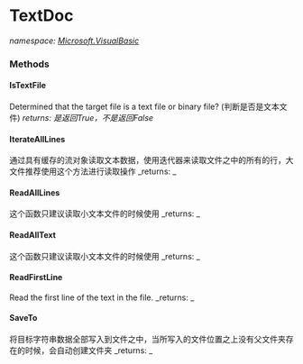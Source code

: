 ﻿
# TextDoc
_namespace: [Microsoft.VisualBasic](N-Microsoft.VisualBasic.md)_



### Methods

#### IsTextFile
Determined that the target file is a text file or binary file?
 (判断是否是文本文件)
_returns: 是返回True，不是返回False_
#### IterateAllLines
通过具有缓存的流对象读取文本数据，使用迭代器来读取文件之中的所有的行，大文件推荐使用这个方法进行读取操作
_returns: _
#### ReadAllLines
这个函数只建议读取小文本文件的时候使用
_returns: _
#### ReadAllText
这个函数只建议读取小文本文件的时候使用
_returns: _
#### ReadFirstLine
Read the first line of the text in the file.
_returns: _
#### SaveTo
将目标字符串数据全部写入到文件之中，当所写入的文件位置之上没有父文件夹存在的时候，会自动创建文件夹
_returns: _



